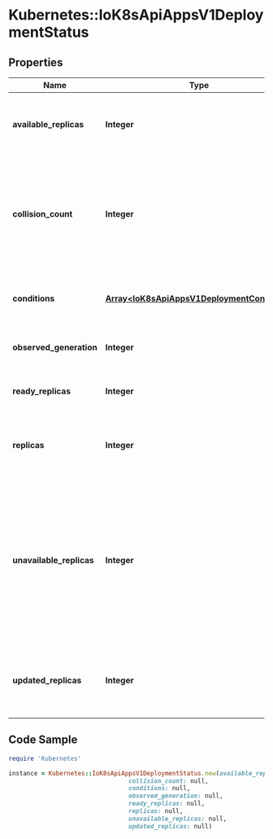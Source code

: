# Kubernetes::IoK8sApiAppsV1DeploymentStatus

## Properties

Name | Type | Description | Notes
------------ | ------------- | ------------- | -------------
**available_replicas** | **Integer** | Total number of available pods (ready for at least minReadySeconds) targeted by this deployment. | [optional] 
**collision_count** | **Integer** | Count of hash collisions for the Deployment. The Deployment controller uses this field as a collision avoidance mechanism when it needs to create the name for the newest ReplicaSet. | [optional] 
**conditions** | [**Array&lt;IoK8sApiAppsV1DeploymentCondition&gt;**](IoK8sApiAppsV1DeploymentCondition.md) | Represents the latest available observations of a deployment&#39;s current state. | [optional] 
**observed_generation** | **Integer** | The generation observed by the deployment controller. | [optional] 
**ready_replicas** | **Integer** | Total number of ready pods targeted by this deployment. | [optional] 
**replicas** | **Integer** | Total number of non-terminated pods targeted by this deployment (their labels match the selector). | [optional] 
**unavailable_replicas** | **Integer** | Total number of unavailable pods targeted by this deployment. This is the total number of pods that are still required for the deployment to have 100% available capacity. They may either be pods that are running but not yet available or pods that still have not been created. | [optional] 
**updated_replicas** | **Integer** | Total number of non-terminated pods targeted by this deployment that have the desired template spec. | [optional] 

## Code Sample

```ruby
require 'Kubernetes'

instance = Kubernetes::IoK8sApiAppsV1DeploymentStatus.new(available_replicas: null,
                                 collision_count: null,
                                 conditions: null,
                                 observed_generation: null,
                                 ready_replicas: null,
                                 replicas: null,
                                 unavailable_replicas: null,
                                 updated_replicas: null)
```


